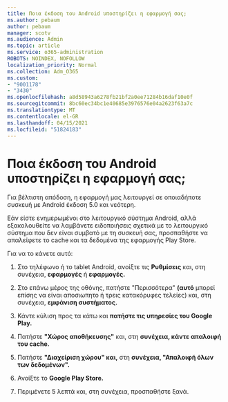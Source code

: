 ```yaml
---
title: Ποια έκδοση του Android υποστηρίζει η εφαρμογή σας;
ms.author: pebaum
author: pebaum
manager: scotv
ms.audience: Admin
ms.topic: article
ms.service: o365-administration
ROBOTS: NOINDEX, NOFOLLOW
localization_priority: Normal
ms.collection: Adm_O365
ms.custom:
- "9001178"
- "3430"
ms.openlocfilehash: a8d58943a6278fb21bf2a0ee71284b16daf10e0f
ms.sourcegitcommit: 8bc60ec34bc1e40685e3976576e04a2623f63a7c
ms.translationtype: MT
ms.contentlocale: el-GR
ms.lasthandoff: 04/15/2021
ms.locfileid: "51824183"
---
```

# <a name="what-version-of-android-does-your-app-support"></a>Ποια έκδοση του Android υποστηρίζει η εφαρμογή σας;

Για βέλτιστη απόδοση, η εφαρμογή μας λειτουργεί σε οποιαδήποτε συσκευή με Android έκδοση 5.0 και νεότερη.

Εάν είστε ενημερωμένοι στο λειτουργικό σύστημα Android, αλλά εξακολουθείτε να λαμβάνετε ειδοποιήσεις σχετικά με το λειτουργικό σύστημα που δεν είναι συμβατό με τη συσκευή σας, προσπαθήστε να απαλείφετε το cache και τα δεδομένα της εφαρμογής Play Store.

Για να το κάνετε αυτό: 

1. Στο τηλέφωνο ή το tablet Android, ανοίξτε τις **Ρυθμίσεις** και, στη συνέχεια, **εφαρμογές** ή **εφαρμογές.**

2. Στο επάνω μέρος της οθόνης, πατήστε "Περισσότερα" **(αυτό** μπορεί επίσης να είναι αποσιωπητο ή τρεις κατακόρυφες τελείες) και, στη συνέχεια, **εμφάνιση συστήματος.** 

3. Κάντε κύλιση προς τα κάτω και **πατήστε τις υπηρεσίες του Google Play.** 

4. Πατήστε **"Χώρος αποθήκευσης"** και, στη **συνέχεια, κάντε απαλοιφή του cache.** 

5. Πατήστε **"Διαχείριση χώρου" και,** στη **συνέχεια, "Απαλοιφή όλων των δεδομένων".** 

6. Ανοίξτε το **Google Play Store.** 

7. Περιμένετε 5 λεπτά και, στη συνέχεια, προσπαθήστε ξανά. 
